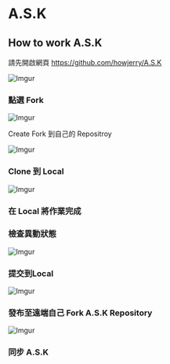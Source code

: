 # A.S.K

## How to work A.S.K

請先開啟網頁 https://github.com/howjerry/A.S.K

![Imgur](https://i.imgur.com/aXZtGhv.png)

### 點選 Fork

![Imgur](https://i.imgur.com/TxpxAGI.png)

Create Fork 到自己的 Repositroy

![Imgur](https://i.imgur.com/AZKXfw9.jpg)

### Clone 到 Local

![Imgur](https://i.imgur.com/OlykdTY.jpg)

### 在 Local 將作業完成

### 檢查異動狀態

![Imgur](https://i.imgur.com/OpZV27m.png)

### 提交到Local

![Imgur](https://i.imgur.com/f8vw1vD.png)

### 發布至遠端自己 Fork A.S.K Repository

![Imgur](https://i.imgur.com/Gd9II8K.png)

### 同步 A.S.K


